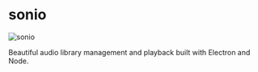 # sonio
![sonio](http://i.imgur.com/OTkEnxr.png?1)

Beautiful audio library management and playback built with Electron and Node.
